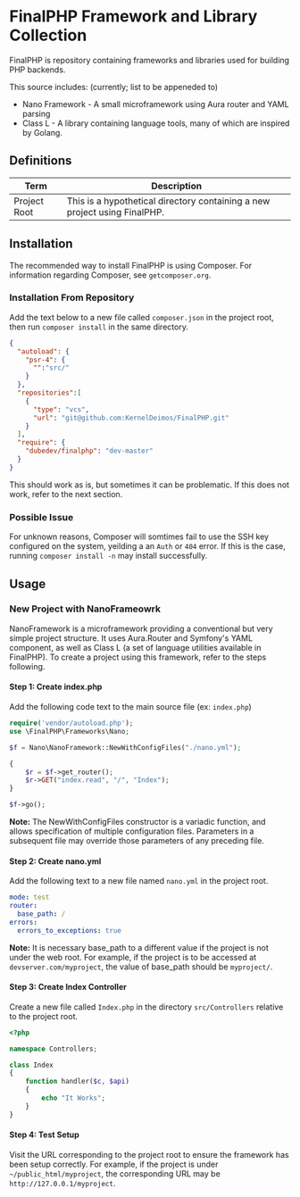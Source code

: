 # FinalPHP Framework and Library Collection

FinalPHP is repository containing frameworks and libraries used for
building PHP backends.

This source includes: (currently; list to be appeneded to)
- Nano Framework - A small microframework using Aura router and YAML parsing
- Class L - A library containing language tools,
  many of which are inspired by Golang.

## Definitions
| Term | Description|
| ---- | ---- |
| Project Root | This is a hypothetical directory containing a new project using FinalPHP.

## Installation
The recommended way to install FinalPHP is using Composer. For information regarding Composer, see `getcomposer.org`.

### Installation From Repository
Add the text below to a new file called `composer.json` in the project root, then run `composer install` in the same directory.

```json
{
  "autoload": {
    "psr-4": {
      "":"src/"
    }
  },
  "repositories":[
    {
      "type": "vcs",
      "url": "git@github.com:KernelDeimos/FinalPHP.git"
    }
  ],
  "require": {
    "dubedev/finalphp": "dev-master"
  }
}
```
  
This should work as is, but sometimes it can be problematic. If this does not work, refer to the next section.

### Possible Issue
For unknown reasons, Composer will somtimes fail to use the SSH key configured on the system, yeilding a an `Auth` or `404` error. If this is the case, running `composer install -n` may install successfully.

## Usage

### New Project with NanoFrameowrk
NanoFramework is a microframework providing a conventional but very simple
project structure. It uses Aura.Router and Symfony's YAML component, as well as
Class L (a set of language utilities available in FinalPHP). To create a project using this framework,
refer to the steps following.

#### Step 1: Create index.php

Add the following code text to the main source file (ex: `index.php`)

```php
require('vendor/autoload.php');
use \FinalPHP\Frameworks\Nano;

$f = Nano\NanoFramework::NewWithConfigFiles("./nano.yml");

{
    $r = $f->get_router();
    $r->GET("index.read", "/", "Index");
}	

$f->go();
```

**Note:** The NewWithConfigFiles constructor is a variadic function, and allows
specification of multiple configuration files.
Parameters in a subsequent file may override those parameters of any preceding file.

#### Step 2: Create nano.yml

Add the following text to a new file named `nano.yml` in the project root.

```yaml
mode: test
router:
  base_path: /
errors:
  errors_to_exceptions: true
```

**Note:** It is necessary base_path to a different value if the project
is not under the web root. For example, if the project is to be accessed at
`devserver.com/myproject`, the value of base_path should be `myproject/`.

#### Step 3: Create Index Controller

Create a new file called `Index.php` in the directory `src/Controllers` relative
to the project root.

```php
<?php

namespace Controllers;

class Index
{
    function handler($c, $api)
    {
        echo "It Works";
    }
}
```

#### Step 4: Test Setup

Visit the URL corresponding to the project root to ensure the framework has been
setup correctly. For example, if the project is under `~/public_html/myproject`,
the corresponding URL may be `http://127.0.0.1/myproject`.
